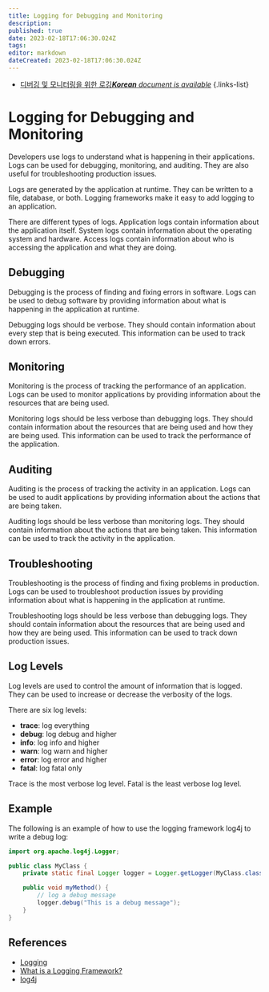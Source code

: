 ```yaml
---
title: Logging for Debugging and Monitoring
description: 
published: true
date: 2023-02-18T17:06:30.024Z
tags: 
editor: markdown
dateCreated: 2023-02-18T17:06:30.024Z
---
```


- [디버깅 및 모니터링을 위한 로깅***Korean** document is available*](/ko/Knowledge-base/Backend/logging-for-debugging-and-monitoring)
{.links-list}


# Logging for Debugging and Monitoring

Developers use logs to understand what is happening in their applications. Logs can be used for debugging, monitoring, and auditing. They are also useful for troubleshooting production issues.

Logs are generated by the application at runtime. They can be written to a file, database, or both. Logging frameworks make it easy to add logging to an application.

There are different types of logs. Application logs contain information about the application itself. System logs contain information about the operating system and hardware. Access logs contain information about who is accessing the application and what they are doing.

## Debugging

Debugging is the process of finding and fixing errors in software. Logs can be used to debug software by providing information about what is happening in the application at runtime.

Debugging logs should be verbose. They should contain information about every step that is being executed. This information can be used to track down errors.

## Monitoring

Monitoring is the process of tracking the performance of an application. Logs can be used to monitor applications by providing information about the resources that are being used.

Monitoring logs should be less verbose than debugging logs. They should contain information about the resources that are being used and how they are being used. This information can be used to track the performance of the application.

## Auditing

Auditing is the process of tracking the activity in an application. Logs can be used to audit applications by providing information about the actions that are being taken.

Auditing logs should be less verbose than monitoring logs. They should contain information about the actions that are being taken. This information can be used to track the activity in the application.

## Troubleshooting

Troubleshooting is the process of finding and fixing problems in production. Logs can be used to troubleshoot production issues by providing information about what is happening in the application at runtime.

Troubleshooting logs should be less verbose than debugging logs. They should contain information about the resources that are being used and how they are being used. This information can be used to track down production issues.

## Log Levels

Log levels are used to control the amount of information that is logged. They can be used to increase or decrease the verbosity of the logs.

There are six log levels:

* **trace**: log everything
* **debug**: log debug and higher
* **info**: log info and higher
* **warn**: log warn and higher
* **error**: log error and higher
* **fatal**: log fatal only

Trace is the most verbose log level. Fatal is the least verbose log level.

## Example

The following is an example of how to use the logging framework log4j to write a debug log:

```java
import org.apache.log4j.Logger;

public class MyClass {
    private static final Logger logger = Logger.getLogger(MyClass.class);

    public void myMethod() {
        // log a debug message
        logger.debug("This is a debug message");
    }
}
```

## References

* [Logging](https://en.wikipedia.org/wiki/Logging)
* [What is a Logging Framework?](https://logging.apache.org/log4j/2.x/faq.html#what_is_a_logging_framework)
* [log4j](https://logging.apache.org/log4j/2.x/)